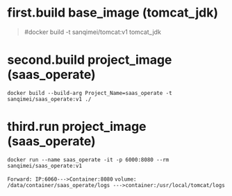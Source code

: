 # first.build base_image (tomcat_jdk)
>#docker build -t sanqimei/tomcat:v1 tomcat_jdk

# second.build project_image (saas_operate)
`docker build --build-arg Project_Name=saas_operate -t sanqimei/saas_operate:v1 ./`

# third.run project_image (saas_operate)
`docker run --name saas_operate -it -p 6000:8080 --rm sanqimei/saas_operate:v1`

`Forward: IP:6060--->Container:8080`
`volume: /data/container/saas_operate/logs --->container:/usr/local/tomcat/logs`

